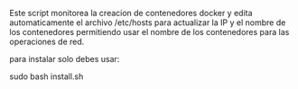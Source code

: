 Este script monitorea la creacion de contenedores docker y edita automaticamente el archivo /etc/hosts para actualizar la IP 
y el nombre de los contenedores permitiendo usar el nombre de los contenedores para las operaciones de red.

para instalar solo debes usar:

sudo bash install.sh

